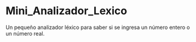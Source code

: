 # Mini_Analizador_Lexico
Un pequeño analizador léxico para saber si se ingresa un número entero o un número real.
